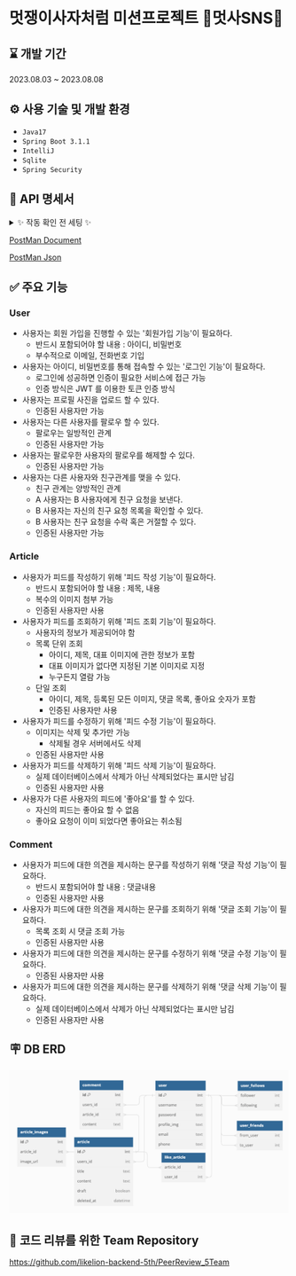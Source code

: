 # 멋쟁이사자처럼 미션프로젝트 📮멋사SNS📮

## ⌛️ 개발 기간

2023.08.03 ~ 2023.08.08

## ⚙️ 사용 기술 및 개발 환경

- `Java17`
- `Spring Boot 3.1.1`
- `IntelliJ`
- `Sqlite`
- `Spring Security`

## 📌 API 명세서

<details>
<summary> ✨ 작동 확인 전 세팅 ✨</summary>
1️⃣ 아래 PostMan Document에서 "Run in PostMan"을 누르고 Import할 Workspace를 선택한다.
  <img src="img/sns환경설정.png">

2️⃣ 우측 위 Environments를 선택하는 부분에서 "Market Environment"를 선택한다.
  <img src="img/environment등록.png">

3️⃣ Request마다 토큰 설정을 해준다.  
▶️ 작동 시, user1 / user2 / user3 입력하는 Request에는 토큰 설정을 아래와 같이 한다.
  <img src="img/토큰설정.png">

</details>

[PostMan Document](https://documenter.getpostman.com/view/22906513/2s9XxzvZ5Q)

[PostMan Json](https://github.com/likelion-backend-5th/Project_2_KimSoyoung/blob/main/SNS.postman_collection.json)

## ✅ 주요 기능

### User

+ 사용자는 회원 가입을 진행할 수 있는 '회원가입 기능'이 필요하다.
    + 반드시 포함되어야 할 내용 : 아이디, 비밀번호
    + 부수적으로 이메일, 전화번호 기입
+ 사용자는 아이디, 비밀번호를 통해 접속할 수 있는 '로그인 기능'이 필요하다.
    + 로그인에 성공하면 인증이 필요한 서비스에 접근 가능
    + 인증 방식은 JWT 를 이용한 토큰 인증 방식
+ 사용자는 프로필 사진을 업로드 할 수 있다.
    + 인증된 사용자만 가능
+ 사용자는 다른 사용자를 팔로우 할 수 있다.
    + 팔로우는 일방적인 관계
    + 인증된 사용자만 가능
+ 사용자는 팔로우한 사용자의 팔로우를 해제할 수 있다.
    + 인증된 사용자만 가능
+ 사용자는 다른 사용자와 친구관계를 맺을 수 있다.
    + 친구 관계는 양방적인 관계
    + A 사용자는 B 사용자에게 친구 요청을 보낸다.
    + B 사용자는 자신의 친구 요청 목록을 확인할 수 있다.
    + B 사용자는 친구 요청을 수락 혹은 거절할 수 있다.
    + 인증된 사용자만 가능

### Article

+ 사용자가 피드를 작성하기 위해 '피드 작성 기능'이 필요하다.
    + 반드시 포함되어야 할 내용 : 제목, 내용
    + 복수의 이미지 첨부 가능
    + 인증된 사용자만 사용
+ 사용자가 피드를 조회하기 위해 '피드 조회 기능'이 필요하다.
    + 사용자의 정보가 제공되어야 함
    + 목록 단위 조회
        + 아이디, 제목, 대표 이미지에 관한 정보가 포함
        + 대표 이미지가 없다면 지정된 기본 이미지로 지정
        + 누구든지 열람 가능
    + 단일 조회
        + 아이디, 제목, 등록된 모든 이미지, 댓글 목록, 좋아요 숫자가 포함
        + 인증된 사용자만 사용
+ 사용자가 피드를 수정하기 위해 '피드 수정 기능'이 필요하다.
    + 이미지는 삭제 및 추가만 가능
        + 삭제될 경우 서버에서도 삭제
    + 인증된 사용자만 사용
+ 사용자가 피드를 삭제하기 위해 '피드 삭제 기능'이 필요하다.
    + 실제 데이터베이스에서 삭제가 아닌 삭제되었다는 표시만 남김
    + 인증된 사용자만 사용
+ 사용자가 다른 사용자의 피드에 '좋아요'를 할 수 있다.
    + 자신의 피드는 좋아요 할 수 없음
    + 좋아요 요청이 이미 되었다면 좋아요는 취소됨

### Comment

+ 사용자가 피드에 대한 의견을 제시하는 문구를 작성하기 위해 '댓글 작성 기능'이 필요하다.
    + 반드시 포함되어야 할 내용 : 댓글내용
    + 인증된 사용자만 사용
+ 사용자가 피드에 대한 의견을 제시하는 문구를 조회하기 위해 '댓글 조회 기능'이 필요하다.
    + 목록 조회 시 댓글 조회 가능
    + 인증된 사용자만 사용
+ 사용자가 피드에 대한 의견을 제시하는 문구를 수정하기 위해 '댓글 수정 기능'이 필요하다.
    + 인증된 사용자만 사용
+ 사용자가 피드에 대한 의견을 제시하는 문구를 삭제하기 위해 '댓글 삭제 기능'이 필요하다.
    + 실제 데이터베이스에서 삭제가 아닌 삭제되었다는 표시만 남김
    + 인증된 사용자만 사용

## 🪧 DB ERD

<img src="img/erd.png">

## 🤗 코드 리뷰를 위한 Team Repository

<https://github.com/likelion-backend-5th/PeerReview_5Team>

